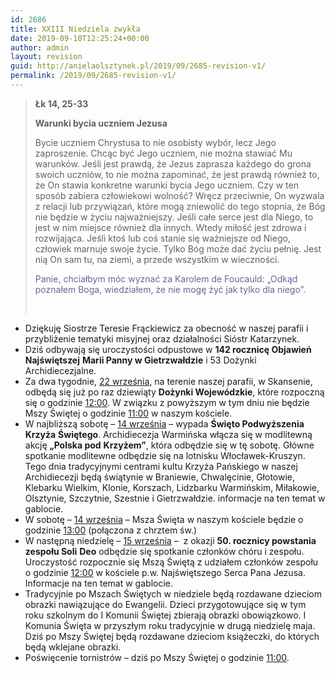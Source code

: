 ```yaml
---
id: 2686
title: XXIII Niedziela zwykła
date: 2019-09-10T12:25:24+00:00
author: admin
layout: revision
guid: http://anielaolsztynek.pl/2019/09/2685-revision-v1/
permalink: /2019/09/2685-revision-v1/
---
```

> **Łk 14, 25-33**
> 
> **Warunki bycia uczniem Jezusa**
> 
> Bycie uczniem Chrystusa to nie osobisty wybór, lecz Jego zaproszenie. Chcąc być Jego uczniem, nie można stawiać Mu warunków. Jeśli jest prawdą, że Jezus zaprasza każdego do grona swoich uczniów, to nie można zapominać, że jest prawdą również to, że On stawia konkretne warunki bycia Jego uczniem. Czy w ten sposób zabiera człowiekowi wolność? Wręcz przeciwnie, On wyzwala z relacji lub przywiązań, które mogą zniewolić do tego stopnia, że Bóg nie będzie w życiu najważniejszy. Jeśli całe serce jest dla Niego, to jest w nim miejsce również dla innych. Wtedy miłość jest zdrowa i rozwijająca. Jeśli ktoś lub coś stanie się ważniejsze od Niego, człowiek marnuje swoje życie. Tylko Bóg może dać życiu pełnię. Jest nią On sam tu, na ziemi, a przede wszystkim w wieczności.
> 
> <span style="color: #666699;">Panie, chciałbym móc wyznać za Karolem de Foucauld: &#8222;Odkąd poznałem Boga, wiedziałem, że nie mogę żyć jak tylko dla niego&#8221;.</span>
> 
> &nbsp;

  * Dziękuję Siostrze Teresie Frąckiewicz za obecność w naszej parafii i przybliżenie tematyki misyjnej oraz działalności Sióstr Katarzynek.
  * Dziś odbywają się uroczystości odpustowe w **142 rocznicę Objawień Najświętszej** **Marii Panny w Gietrzwałdzie** i 53 Dożynki Archidiecezjalne.
  * Za dwa tygodnie, <span style="text-decoration: underline;">22 września</span>, na terenie naszej parafii, w Skansenie, odbędą się już po raz dziewiąty **Dożynki Wojewódzkie**, które rozpoczną się o godzinie <span style="text-decoration: underline;">12:00</span>. W związku z powyższym w tym dniu nie będzie Mszy Świętej o godzinie <span style="text-decoration: underline;">11:00</span> w naszym kościele.
  * W najbliższą sobotę &#8211; <span style="text-decoration: underline;">14 września</span> &#8211; wypada **Święto Podwyższenia Krzyża** **Świętego**. Archidiecezja Warmińska włącza się w modlitewną akcję **„Polska pod** **Krzyżem”**, która odbędzie się w tę sobotę. Główne spotkanie modlitewne odbędzie się na lotnisku Włocławek-Kruszyn. Tego dnia tradycyjnymi centrami kultu Krzyża Pańskiego w naszej Archidiecezji będą świątynie w Braniewie, Chwalęcinie, Głotowie, Klebarku Wielkim, Klonie, Korszach, Lidzbarku Warmińskim, Miłakowie, Olsztynie, Szczytnie, Szestnie i Gietrzwałdzie. informacje na ten temat w gablocie.
  * W sobotę &#8211; <span style="text-decoration: underline;">14 września</span> &#8211; Msza Święta w naszym kościele będzie o godzinie <span style="text-decoration: underline;">13:00</span> (połączona z chrztem św.)
  * W następną niedzielę &#8211; <span style="text-decoration: underline;">15 września</span> &#8211;  z okazji **50. rocznicy powstania zespołu Soli** **Deo** odbędzie się spotkanie członków chóru i zespołu. Uroczystość rozpocznie się Mszą Świętą z udziałem członków zespołu o godzinie <span style="text-decoration: underline;">12:00</span> w kościele p.w. Najświętszego Serca Pana Jezusa. Informacje na ten temat w gablocie.
  * Tradycyjnie po Mszach Świętych w niedziele będą rozdawane dzieciom obrazki nawiązujące do Ewangelii. Dzieci przygotowujące się w tym roku szkolnym do I Komunii Świętej zbierają obrazki obowiązkowo. I Komunia Święta w przyszłym roku tradycyjnie w drugą niedzielę maja. Dziś po Mszy Świętej będą rozdawane dzieciom książeczki, do których będą wklejane obrazki.
  * Poświęcenie tornistrów &#8211; dziś po Mszy Świętej o godzinie <span style="text-decoration: underline;">11:00</span>.